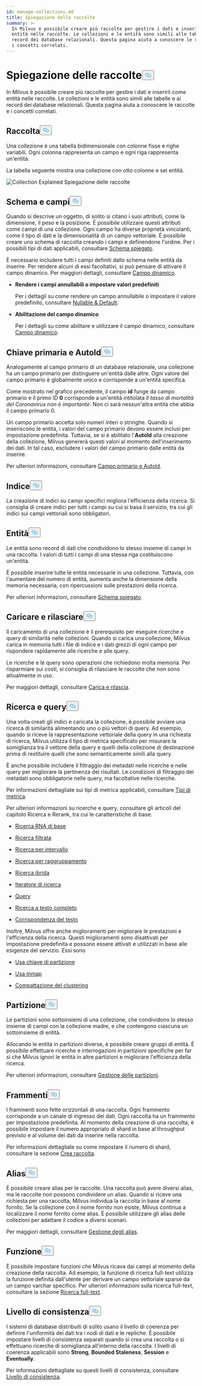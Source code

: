 ```yaml
---
id: manage-collections.md
title: Spiegazione delle raccolte
summary: >-
  In Milvus è possibile creare più raccolte per gestire i dati e inserirli come
  entità nelle raccolte. Le collezioni e le entità sono simili alle tabelle e ai
  record dei database relazionali. Questa pagina aiuta a conoscere le raccolte e
  i concetti correlati.
---
```

<h1 id="Collection-Explained" class="common-anchor-header">Spiegazione delle raccolte<button data-href="#Collection-Explained" class="anchor-icon" translate="no">
      <svg translate="no"
        aria-hidden="true"
        focusable="false"
        height="20"
        version="1.1"
        viewBox="0 0 16 16"
        width="16"
      >
        <path
          fill="#0092E4"
          fill-rule="evenodd"
          d="M4 9h1v1H4c-1.5 0-3-1.69-3-3.5S2.55 3 4 3h4c1.45 0 3 1.69 3 3.5 0 1.41-.91 2.72-2 3.25V8.59c.58-.45 1-1.27 1-2.09C10 5.22 8.98 4 8 4H4c-.98 0-2 1.22-2 2.5S3 9 4 9zm9-3h-1v1h1c1 0 2 1.22 2 2.5S13.98 12 13 12H9c-.98 0-2-1.22-2-2.5 0-.83.42-1.64 1-2.09V6.25c-1.09.53-2 1.84-2 3.25C6 11.31 7.55 13 9 13h4c1.45 0 3-1.69 3-3.5S14.5 6 13 6z"
        ></path>
      </svg>
    </button></h1><p>In Milvus è possibile creare più raccolte per gestire i dati e inserirli come entità nelle raccolte. Le collezioni e le entità sono simili alle tabelle e ai record dei database relazionali. Questa pagina aiuta a conoscere le raccolte e i concetti correlati.</p>
<h2 id="Collection" class="common-anchor-header">Raccolta<button data-href="#Collection" class="anchor-icon" translate="no">
      <svg translate="no"
        aria-hidden="true"
        focusable="false"
        height="20"
        version="1.1"
        viewBox="0 0 16 16"
        width="16"
      >
        <path
          fill="#0092E4"
          fill-rule="evenodd"
          d="M4 9h1v1H4c-1.5 0-3-1.69-3-3.5S2.55 3 4 3h4c1.45 0 3 1.69 3 3.5 0 1.41-.91 2.72-2 3.25V8.59c.58-.45 1-1.27 1-2.09C10 5.22 8.98 4 8 4H4c-.98 0-2 1.22-2 2.5S3 9 4 9zm9-3h-1v1h1c1 0 2 1.22 2 2.5S13.98 12 13 12H9c-.98 0-2-1.22-2-2.5 0-.83.42-1.64 1-2.09V6.25c-1.09.53-2 1.84-2 3.25C6 11.31 7.55 13 9 13h4c1.45 0 3-1.69 3-3.5S14.5 6 13 6z"
        ></path>
      </svg>
    </button></h2><p>Una collezione è una tabella bidimensionale con colonne fisse e righe variabili. Ogni colonna rappresenta un campo e ogni riga rappresenta un'entità.</p>
<p>La tabella seguente mostra una collezione con otto colonne e sei entità.</p>
<p>
  
   <span class="img-wrapper"> <img translate="no" src="/docs/v2.6.x/assets/collection-explained.png" alt="Collection Explained" class="doc-image" id="collection-explained" />
   </span> <span class="img-wrapper"> <span>Spiegazione delle raccolte</span> </span></p>
<h2 id="Schema-and-Fields" class="common-anchor-header">Schema e campi<button data-href="#Schema-and-Fields" class="anchor-icon" translate="no">
      <svg translate="no"
        aria-hidden="true"
        focusable="false"
        height="20"
        version="1.1"
        viewBox="0 0 16 16"
        width="16"
      >
        <path
          fill="#0092E4"
          fill-rule="evenodd"
          d="M4 9h1v1H4c-1.5 0-3-1.69-3-3.5S2.55 3 4 3h4c1.45 0 3 1.69 3 3.5 0 1.41-.91 2.72-2 3.25V8.59c.58-.45 1-1.27 1-2.09C10 5.22 8.98 4 8 4H4c-.98 0-2 1.22-2 2.5S3 9 4 9zm9-3h-1v1h1c1 0 2 1.22 2 2.5S13.98 12 13 12H9c-.98 0-2-1.22-2-2.5 0-.83.42-1.64 1-2.09V6.25c-1.09.53-2 1.84-2 3.25C6 11.31 7.55 13 9 13h4c1.45 0 3-1.69 3-3.5S14.5 6 13 6z"
        ></path>
      </svg>
    </button></h2><p>Quando si descrive un oggetto, di solito si citano i suoi attributi, come la dimensione, il peso e la posizione. È possibile utilizzare questi attributi come campi di una collezione. Ogni campo ha diverse proprietà vincolanti, come il tipo di dati e la dimensionalità di un campo vettoriale. È possibile creare uno schema di raccolta creando i campi e definendone l'ordine. Per i possibili tipi di dati applicabili, consultare <a href="/docs/it/schema.md">Schema spiegato</a>.</p>
<p>È necessario includere tutti i campi definiti dallo schema nelle entità da inserire. Per rendere alcuni di essi facoltativi, si può pensare di attivare il campo dinamico. Per maggiori dettagli, consultare <a href="/docs/it/enable-dynamic-field.md">Campo dinamico</a>.</p>
<ul>
<li><p><strong>Rendere i campi annullabili o impostare valori predefiniti</strong></p>
<p>Per i dettagli su come rendere un campo annullabile o impostare il valore predefinito, consultare <a href="/docs/it/nullable-and-default.md">Nullable &amp; Default</a>.</p></li>
<li><p><strong>Abilitazione del campo dinamico</strong></p>
<p>Per i dettagli su come abilitare e utilizzare il campo dinamico, consultare <a href="/docs/it/enable-dynamic-field.md">Campo dinamico</a>.</p></li>
</ul>
<h2 id="Primary-key-and-AutoId" class="common-anchor-header">Chiave primaria e AutoId<button data-href="#Primary-key-and-AutoId" class="anchor-icon" translate="no">
      <svg translate="no"
        aria-hidden="true"
        focusable="false"
        height="20"
        version="1.1"
        viewBox="0 0 16 16"
        width="16"
      >
        <path
          fill="#0092E4"
          fill-rule="evenodd"
          d="M4 9h1v1H4c-1.5 0-3-1.69-3-3.5S2.55 3 4 3h4c1.45 0 3 1.69 3 3.5 0 1.41-.91 2.72-2 3.25V8.59c.58-.45 1-1.27 1-2.09C10 5.22 8.98 4 8 4H4c-.98 0-2 1.22-2 2.5S3 9 4 9zm9-3h-1v1h1c1 0 2 1.22 2 2.5S13.98 12 13 12H9c-.98 0-2-1.22-2-2.5 0-.83.42-1.64 1-2.09V6.25c-1.09.53-2 1.84-2 3.25C6 11.31 7.55 13 9 13h4c1.45 0 3-1.69 3-3.5S14.5 6 13 6z"
        ></path>
      </svg>
    </button></h2><p>Analogamente al campo primario di un database relazionale, una collezione ha un campo primario per distinguere un'entità dalle altre. Ogni valore del campo primario è globalmente unico e corrisponde a un'entità specifica.</p>
<p>Come mostrato nel grafico precedente, il campo <strong>id</strong> funge da campo primario e il primo ID <strong>0</strong> corrisponde a un'entità intitolata <em>Il tasso di mortalità del Coronavirus non è importante</em>. Non ci sarà nessun'altra entità che abbia il campo primario 0.</p>
<p>Un campo primario accetta solo numeri interi o stringhe. Quando si inseriscono le entità, i valori del campo primario devono essere inclusi per impostazione predefinita. Tuttavia, se si è abilitato l'<strong>AutoId</strong> alla creazione della collezione, Milvus genererà questi valori al momento dell'inserimento dei dati. In tal caso, escludere i valori del campo primario dalle entità da inserire.</p>
<p>Per ulteriori informazioni, consultare <a href="/docs/it/primary-field.md">Campo primario e AutoId</a>.</p>
<h2 id="Index" class="common-anchor-header">Indice<button data-href="#Index" class="anchor-icon" translate="no">
      <svg translate="no"
        aria-hidden="true"
        focusable="false"
        height="20"
        version="1.1"
        viewBox="0 0 16 16"
        width="16"
      >
        <path
          fill="#0092E4"
          fill-rule="evenodd"
          d="M4 9h1v1H4c-1.5 0-3-1.69-3-3.5S2.55 3 4 3h4c1.45 0 3 1.69 3 3.5 0 1.41-.91 2.72-2 3.25V8.59c.58-.45 1-1.27 1-2.09C10 5.22 8.98 4 8 4H4c-.98 0-2 1.22-2 2.5S3 9 4 9zm9-3h-1v1h1c1 0 2 1.22 2 2.5S13.98 12 13 12H9c-.98 0-2-1.22-2-2.5 0-.83.42-1.64 1-2.09V6.25c-1.09.53-2 1.84-2 3.25C6 11.31 7.55 13 9 13h4c1.45 0 3-1.69 3-3.5S14.5 6 13 6z"
        ></path>
      </svg>
    </button></h2><p>La creazione di indici su campi specifici migliora l'efficienza della ricerca. Si consiglia di creare indici per tutti i campi su cui si basa il servizio, tra cui gli indici sui campi vettoriali sono obbligatori.</p>
<h2 id="Entity" class="common-anchor-header">Entità<button data-href="#Entity" class="anchor-icon" translate="no">
      <svg translate="no"
        aria-hidden="true"
        focusable="false"
        height="20"
        version="1.1"
        viewBox="0 0 16 16"
        width="16"
      >
        <path
          fill="#0092E4"
          fill-rule="evenodd"
          d="M4 9h1v1H4c-1.5 0-3-1.69-3-3.5S2.55 3 4 3h4c1.45 0 3 1.69 3 3.5 0 1.41-.91 2.72-2 3.25V8.59c.58-.45 1-1.27 1-2.09C10 5.22 8.98 4 8 4H4c-.98 0-2 1.22-2 2.5S3 9 4 9zm9-3h-1v1h1c1 0 2 1.22 2 2.5S13.98 12 13 12H9c-.98 0-2-1.22-2-2.5 0-.83.42-1.64 1-2.09V6.25c-1.09.53-2 1.84-2 3.25C6 11.31 7.55 13 9 13h4c1.45 0 3-1.69 3-3.5S14.5 6 13 6z"
        ></path>
      </svg>
    </button></h2><p>Le entità sono record di dati che condividono lo stesso insieme di campi in una raccolta. I valori di tutti i campi di una stessa riga costituiscono un'entità.</p>
<p>È possibile inserire tutte le entità necessarie in una collezione. Tuttavia, con l'aumentare del numero di entità, aumenta anche la dimensione della memoria necessaria, con ripercussioni sulle prestazioni della ricerca.</p>
<p>Per ulteriori informazioni, consultare <a href="/docs/it/schema.md">Schema spiegato</a>.</p>
<h2 id="Load-and-Release" class="common-anchor-header">Caricare e rilasciare<button data-href="#Load-and-Release" class="anchor-icon" translate="no">
      <svg translate="no"
        aria-hidden="true"
        focusable="false"
        height="20"
        version="1.1"
        viewBox="0 0 16 16"
        width="16"
      >
        <path
          fill="#0092E4"
          fill-rule="evenodd"
          d="M4 9h1v1H4c-1.5 0-3-1.69-3-3.5S2.55 3 4 3h4c1.45 0 3 1.69 3 3.5 0 1.41-.91 2.72-2 3.25V8.59c.58-.45 1-1.27 1-2.09C10 5.22 8.98 4 8 4H4c-.98 0-2 1.22-2 2.5S3 9 4 9zm9-3h-1v1h1c1 0 2 1.22 2 2.5S13.98 12 13 12H9c-.98 0-2-1.22-2-2.5 0-.83.42-1.64 1-2.09V6.25c-1.09.53-2 1.84-2 3.25C6 11.31 7.55 13 9 13h4c1.45 0 3-1.69 3-3.5S14.5 6 13 6z"
        ></path>
      </svg>
    </button></h2><p>Il caricamento di una collezione è il prerequisito per eseguire ricerche e query di similarità nelle collezioni. Quando si carica una collezione, Milvus carica in memoria tutti i file di indice e i dati grezzi di ogni campo per rispondere rapidamente alle ricerche e alle query.</p>
<p>Le ricerche e le query sono operazioni che richiedono molta memoria. Per risparmiare sui costi, si consiglia di rilasciare le raccolte che non sono attualmente in uso.</p>
<p>Per maggiori dettagli, consultare <a href="/docs/it/load-and-release.md">Carica e rilascia</a>.</p>
<h2 id="Search-and-Query" class="common-anchor-header">Ricerca e query<button data-href="#Search-and-Query" class="anchor-icon" translate="no">
      <svg translate="no"
        aria-hidden="true"
        focusable="false"
        height="20"
        version="1.1"
        viewBox="0 0 16 16"
        width="16"
      >
        <path
          fill="#0092E4"
          fill-rule="evenodd"
          d="M4 9h1v1H4c-1.5 0-3-1.69-3-3.5S2.55 3 4 3h4c1.45 0 3 1.69 3 3.5 0 1.41-.91 2.72-2 3.25V8.59c.58-.45 1-1.27 1-2.09C10 5.22 8.98 4 8 4H4c-.98 0-2 1.22-2 2.5S3 9 4 9zm9-3h-1v1h1c1 0 2 1.22 2 2.5S13.98 12 13 12H9c-.98 0-2-1.22-2-2.5 0-.83.42-1.64 1-2.09V6.25c-1.09.53-2 1.84-2 3.25C6 11.31 7.55 13 9 13h4c1.45 0 3-1.69 3-3.5S14.5 6 13 6z"
        ></path>
      </svg>
    </button></h2><p>Una volta creati gli indici e caricata la collezione, è possibile avviare una ricerca di similarità alimentando uno o più vettori di query. Ad esempio, quando si riceve la rappresentazione vettoriale della query in una richiesta di ricerca, Milvus utilizza il tipo di metrica specificato per misurare la somiglianza tra il vettore della query e quelli della collezione di destinazione prima di restituire quelli che sono semanticamente simili alla query.</p>
<p>È anche possibile includere il filtraggio dei metadati nelle ricerche e nelle query per migliorare la pertinenza dei risultati. Le condizioni di filtraggio dei metadati sono obbligatorie nelle query, ma facoltative nelle ricerche.</p>
<p>Per informazioni dettagliate sui tipi di metrica applicabili, consultare <a href="/docs/it/metric.md">Tipi di metrica</a>.</p>
<p>Per ulteriori informazioni su ricerche e query, consultare gli articoli del capitolo Ricerca e Rerank, tra cui le caratteristiche di base:</p>
<ul>
<li><p><a href="/docs/it/single-vector-search.md">Ricerca RNA di base</a></p></li>
<li><p><a href="/docs/it/filtered-search.md">Ricerca filtrata</a></p></li>
<li><p><a href="/docs/it/range-search.md">Ricerca per intervallo</a></p></li>
<li><p><a href="/docs/it/grouping-search.md">Ricerca per raggruppamento</a></p></li>
<li><p><a href="/docs/it/multi-vector-search.md">Ricerca ibrida</a></p></li>
<li><p><a href="/docs/it/with-iterators.md">Iteratore di ricerca</a></p></li>
<li><p><a href="/docs/it/get-and-scalar-query.md">Query</a></p></li>
<li><p><a href="/docs/it/full-text-search.md">Ricerca a testo completo</a></p></li>
<li><p><a href="/docs/it/keyword-match.md">Corrispondenza del testo</a></p></li>
</ul>
<p>Inoltre, Milvus offre anche miglioramenti per migliorare le prestazioni e l'efficienza della ricerca. Questi miglioramenti sono disattivati per impostazione predefinita e possono essere attivati e utilizzati in base alle esigenze del servizio. Essi sono</p>
<ul>
<li><p><a href="/docs/it/use-partition-key.md">Usa chiave di partizione</a></p></li>
<li><p><a href="/docs/it/mmap.md">Usa mmap</a></p></li>
<li><p><a href="/docs/it/clustering-compaction.md">Compattazione del clustering</a></p></li>
</ul>
<h2 id="Partition" class="common-anchor-header">Partizione<button data-href="#Partition" class="anchor-icon" translate="no">
      <svg translate="no"
        aria-hidden="true"
        focusable="false"
        height="20"
        version="1.1"
        viewBox="0 0 16 16"
        width="16"
      >
        <path
          fill="#0092E4"
          fill-rule="evenodd"
          d="M4 9h1v1H4c-1.5 0-3-1.69-3-3.5S2.55 3 4 3h4c1.45 0 3 1.69 3 3.5 0 1.41-.91 2.72-2 3.25V8.59c.58-.45 1-1.27 1-2.09C10 5.22 8.98 4 8 4H4c-.98 0-2 1.22-2 2.5S3 9 4 9zm9-3h-1v1h1c1 0 2 1.22 2 2.5S13.98 12 13 12H9c-.98 0-2-1.22-2-2.5 0-.83.42-1.64 1-2.09V6.25c-1.09.53-2 1.84-2 3.25C6 11.31 7.55 13 9 13h4c1.45 0 3-1.69 3-3.5S14.5 6 13 6z"
        ></path>
      </svg>
    </button></h2><p>Le partizioni sono sottoinsiemi di una collezione, che condividono lo stesso insieme di campi con la collezione madre, e che contengono ciascuna un sottoinsieme di entità.</p>
<p>Allocando le entità in partizioni diverse, è possibile creare gruppi di entità. È possibile effettuare ricerche e interrogazioni in partizioni specifiche per far sì che Milvus ignori le entità in altre partizioni e migliorare l'efficienza della ricerca.</p>
<p>Per ulteriori informazioni, consultare <a href="/docs/it/manage-partitions.md">Gestione delle partizioni</a>.</p>
<h2 id="Shard" class="common-anchor-header">Frammenti<button data-href="#Shard" class="anchor-icon" translate="no">
      <svg translate="no"
        aria-hidden="true"
        focusable="false"
        height="20"
        version="1.1"
        viewBox="0 0 16 16"
        width="16"
      >
        <path
          fill="#0092E4"
          fill-rule="evenodd"
          d="M4 9h1v1H4c-1.5 0-3-1.69-3-3.5S2.55 3 4 3h4c1.45 0 3 1.69 3 3.5 0 1.41-.91 2.72-2 3.25V8.59c.58-.45 1-1.27 1-2.09C10 5.22 8.98 4 8 4H4c-.98 0-2 1.22-2 2.5S3 9 4 9zm9-3h-1v1h1c1 0 2 1.22 2 2.5S13.98 12 13 12H9c-.98 0-2-1.22-2-2.5 0-.83.42-1.64 1-2.09V6.25c-1.09.53-2 1.84-2 3.25C6 11.31 7.55 13 9 13h4c1.45 0 3-1.69 3-3.5S14.5 6 13 6z"
        ></path>
      </svg>
    </button></h2><p>I frammenti sono fette orizzontali di una raccolta. Ogni frammento corrisponde a un canale di ingresso dei dati. Ogni raccolta ha un frammento per impostazione predefinita. Al momento della creazione di una raccolta, è possibile impostare il numero appropriato di shard in base al throughput previsto e al volume dei dati da inserire nella raccolta.</p>
<p>Per informazioni dettagliate su come impostare il numero di shard, consultare la sezione <a href="/docs/it/create-collection.md">Crea raccolta</a>.</p>
<h2 id="Alias" class="common-anchor-header">Alias<button data-href="#Alias" class="anchor-icon" translate="no">
      <svg translate="no"
        aria-hidden="true"
        focusable="false"
        height="20"
        version="1.1"
        viewBox="0 0 16 16"
        width="16"
      >
        <path
          fill="#0092E4"
          fill-rule="evenodd"
          d="M4 9h1v1H4c-1.5 0-3-1.69-3-3.5S2.55 3 4 3h4c1.45 0 3 1.69 3 3.5 0 1.41-.91 2.72-2 3.25V8.59c.58-.45 1-1.27 1-2.09C10 5.22 8.98 4 8 4H4c-.98 0-2 1.22-2 2.5S3 9 4 9zm9-3h-1v1h1c1 0 2 1.22 2 2.5S13.98 12 13 12H9c-.98 0-2-1.22-2-2.5 0-.83.42-1.64 1-2.09V6.25c-1.09.53-2 1.84-2 3.25C6 11.31 7.55 13 9 13h4c1.45 0 3-1.69 3-3.5S14.5 6 13 6z"
        ></path>
      </svg>
    </button></h2><p>È possibile creare alias per le raccolte. Una raccolta può avere diversi alias, ma le raccolte non possono condividere un alias. Quando si riceve una richiesta per una raccolta, Milvus individua la raccolta in base al nome fornito. Se la collezione con il nome fornito non esiste, Milvus continua a localizzare il nome fornito come alias. È possibile utilizzare gli alias delle collezioni per adattare il codice a diversi scenari.</p>
<p>Per maggiori dettagli, consultare <a href="/docs/it/manage-aliases.md">Gestione degli alias</a>.</p>
<h2 id="Function" class="common-anchor-header">Funzione<button data-href="#Function" class="anchor-icon" translate="no">
      <svg translate="no"
        aria-hidden="true"
        focusable="false"
        height="20"
        version="1.1"
        viewBox="0 0 16 16"
        width="16"
      >
        <path
          fill="#0092E4"
          fill-rule="evenodd"
          d="M4 9h1v1H4c-1.5 0-3-1.69-3-3.5S2.55 3 4 3h4c1.45 0 3 1.69 3 3.5 0 1.41-.91 2.72-2 3.25V8.59c.58-.45 1-1.27 1-2.09C10 5.22 8.98 4 8 4H4c-.98 0-2 1.22-2 2.5S3 9 4 9zm9-3h-1v1h1c1 0 2 1.22 2 2.5S13.98 12 13 12H9c-.98 0-2-1.22-2-2.5 0-.83.42-1.64 1-2.09V6.25c-1.09.53-2 1.84-2 3.25C6 11.31 7.55 13 9 13h4c1.45 0 3-1.69 3-3.5S14.5 6 13 6z"
        ></path>
      </svg>
    </button></h2><p>È possibile impostare funzioni che Milvus ricava dai campi al momento della creazione della raccolta. Ad esempio, la funzione di ricerca full-text utilizza la funzione definita dall'utente per derivare un campo vettoriale sparse da un campo varchar specifico. Per ulteriori informazioni sulla ricerca full-text, consultare la sezione <a href="/docs/it/full-text-search.md">Ricerca full-text</a>.</p>
<h2 id="Consistency-Level" class="common-anchor-header">Livello di consistenza<button data-href="#Consistency-Level" class="anchor-icon" translate="no">
      <svg translate="no"
        aria-hidden="true"
        focusable="false"
        height="20"
        version="1.1"
        viewBox="0 0 16 16"
        width="16"
      >
        <path
          fill="#0092E4"
          fill-rule="evenodd"
          d="M4 9h1v1H4c-1.5 0-3-1.69-3-3.5S2.55 3 4 3h4c1.45 0 3 1.69 3 3.5 0 1.41-.91 2.72-2 3.25V8.59c.58-.45 1-1.27 1-2.09C10 5.22 8.98 4 8 4H4c-.98 0-2 1.22-2 2.5S3 9 4 9zm9-3h-1v1h1c1 0 2 1.22 2 2.5S13.98 12 13 12H9c-.98 0-2-1.22-2-2.5 0-.83.42-1.64 1-2.09V6.25c-1.09.53-2 1.84-2 3.25C6 11.31 7.55 13 9 13h4c1.45 0 3-1.69 3-3.5S14.5 6 13 6z"
        ></path>
      </svg>
    </button></h2><p>I sistemi di database distribuiti di solito usano il livello di coerenza per definire l'uniformità dei dati tra i nodi di dati e le repliche. È possibile impostare livelli di consistenza separati quando si crea una raccolta o si effettuano ricerche di somiglianza all'interno della raccolta. I livelli di coerenza applicabili sono <strong>Strong</strong>, <strong>Bounded Staleness</strong>, <strong>Session</strong> e <strong>Eventually</strong>.</p>
<p>Per informazioni dettagliate su questi livelli di consistenza, consultare <a href="/docs/it/tune_consistency.md">Livello di consistenza</a>.</p>
